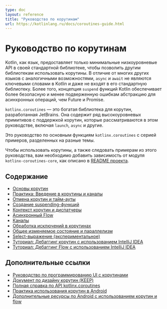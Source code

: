 ```yaml
---
type: doc
layout: reference
title: "Руководство по корутинам"
url: https://kotlinlang.ru/docs/coroutines-guide.html
---
```


<!-- При переводе статьи оригинальная версия была от 26 August 2021 -->

<!-- # Coroutines guide -->
# Руководство по корутинам

<!-- Kotlin, as a language, provides only minimal low-level APIs in its standard library to enable various other 
libraries to utilize coroutines. Unlike many other languages with similar capabilities, `async` and `await`
are not keywords in Kotlin and are not even part of its standard library. Moreover, Kotlin's concept
of _suspending function_ provides a safer and less error-prone abstraction for asynchronous 
operations than futures and promises. -->
Kotlin, как язык, предоставляет только минимальные низкоуровневые API в своей стандартной библиотеке, чтобы позволить
другим библиотекам использовать корутины. В отличие от многих других языков с аналогичными возможностями, `async` и
`await` не являются ключевыми словами в Kotlin и даже не входят в его стандартную библиотеку. Более того, концепция
`suspend` функций Kotlin обеспечивает более безопасную и менее подверженную ошибкам абстракцию для асинхронных операций,
чем Future и Promise.

<!-- `kotlinx.coroutines` is a rich library for coroutines developed by JetBrains. It contains a number of high-level 
coroutine-enabled primitives that this guide covers, including `launch`, `async` and others. -->
`kotlinx.coroutines` — это богатая библиотека для корутин, разработанная JetBrains. Она содержит ряд высокоуровневых
примитивов с поддержкой корутин, которые рассматриваются в этом руководстве, включая `launch`, `async` и другие.

<!-- This is a guide on core features of `kotlinx.coroutines` with a series of examples, divided up into different topics. -->
Это руководство по основным функциям `kotlinx.coroutines` с серией примеров, разделенных на разные темы.

<!-- In order to use coroutines as well as follow the examples in this guide, you need to add a dependency on the `kotlinx-coroutines-core` module as explained
[in the project README](https://github.com/Kotlin/kotlinx.coroutines/blob/master/README.md#using-in-your-projects). -->
Чтобы использовать корутины, а также следовать примерам из этого руководства, вам необходимо добавить зависимость от модуля `kotlinx-coroutines-core`, как описано в [README проекта](https://github.com/Kotlin/kotlinx.coroutines/blob/master/README.md#using-in-your-projects).

<a name="table-of-contents"></a>

<!-- ## Table of contents -->
## Содержание

<!-- 
* [Coroutines basics](coroutines-basics.md)
* [Hands-on: Intro to coroutines and channels](https://play.kotlinlang.org/hands-on/Introduction%20to%20Coroutines%20and%20Channels)
* [Cancellation and timeouts](cancellation-and-timeouts.md)
* [Composing suspending functions](composing-suspending-functions.md)
* [Coroutine context and dispatchers](coroutine-context-and-dispatchers.md)
* [Asynchronous Flow](flow.md)
* [Channels](channels.md)
* [Coroutine exceptions handling](exception-handling.md)
* [Shared mutable state and concurrency](shared-mutable-state-and-concurrency.md)
* [Select expression (experimental)](select-expression.md)
* [Tutorial: Debug coroutines using IntelliJ IDEA](debug-coroutines-with-idea.md)
* [Tutorial: Debug Kotlin Flow using IntelliJ IDEA](debug-flow-with-idea.md)
-->

* [Основы корутин](coroutines-basics.html)
* [Практика: Введение в корутины и каналы](https://play.kotlinlang.org/hands-on/Introduction%20to%20Coroutines%20and%20Channels)
* [Отмена корутин и тайм-ауты](cancellation-and-timeouts.html)
* [Создание suspending-функций](composing-suspending-functions.html)
* [Контекст корутин и диспатчеры](coroutine-context-and-dispatchers.html)
* [Асинхронный Flow](flow.html)
* [Каналы](channels.html)
* [Обработка исключений в корутинах](exception-handling.html)
* [Общее изменяемое состояние и параллелизм](shared-mutable-state-and-concurrency.html)
* [Select-выражение (экспериментальное)](select-expression.html)
* [Туториал: Дебаггинг корутин с использованием IntelliJ IDEA](debug-coroutines-with-idea.html)
* [Туториал: Дебаггинг Flow с использованием IntelliJ IDEA](debug-flow-with-idea.html)

<a name="additional-references"></a>

<!-- ## Additional references -->
## Дополнительные ссылки

<!-- 
* [Guide to UI programming with coroutines](https://github.com/Kotlin/kotlinx.coroutines/blob/master/ui/coroutines-guide-ui.md)
* [Coroutines design document (KEEP)](https://github.com/Kotlin/KEEP/blob/master/proposals/coroutines.md)
* [Full kotlinx.coroutines API reference](https://kotlin.github.io/kotlinx.coroutines)
* [Best practices for coroutines in Android](https://developer.android.com/kotlin/coroutines/coroutines-best-practices)
* [Additional Android resources for Kotlin coroutines and flow](https://developer.android.com/kotlin/coroutines/additional-resources)
-->

* [Руководство по программированию UI с корутинами](https://github.com/Kotlin/kotlinx.coroutines/blob/master/ui/coroutines-guide-ui.md)
* [Документ по дизайну корутин (KEEP)](https://github.com/Kotlin/KEEP/blob/master/proposals/coroutines.md)
* [Полная справка по API kotlinx.coroutines](https://kotlin.github.io/kotlinx.coroutines)
* [Практика использования корутин в Android](https://developer.android.com/kotlin/coroutines/coroutines-best-practices)
* [Дополнительные ресурсы по Android с использованием корутин и flow](https://developer.android.com/kotlin/coroutines/additional-resources)
